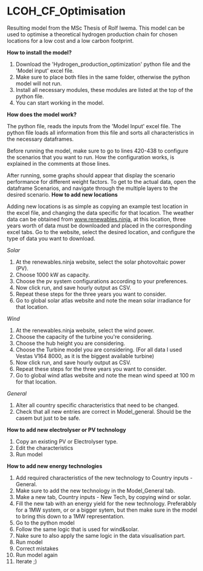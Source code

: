 # LCOH_CF_Optimisation
Resulting model from the MSc Thesis of Rolf Iwema. This model can be used to optimise a theoretical hydrogen production chain for chosen locations for a low cost and a low carbon footprint. 

**How to install the model?**

1. Download the 'Hydrogen_production_optimization' python file and the 'Model input' excel file. 
2. Make sure to place both files in the same folder, otherwise the python model will not run. 
3. Install all necessary modules, these modules are listed at the top of the python file.
4. You can start working in the model.

**How does the model work?**

The python file, reads the inputs from the 'Model Input' excel file.
The python file loads all information from this file and sorts all characteristics in the necessary dataframes. 

Before running the model, make sure to go to lines 420-438 to configure the scenarios that you want to run. 
How the configuration works, is explained in the comments at those lines.

After running, some graphs should appear that display the scenario performance for different weight factors. 
To get to the actual data, open the dataframe Scenarios, and navigate through the multiple layers to the desired scenario. 
**How to add new locations**

Adding new locations is as simple as copying an example test location in the excel file, and changing the data specific for that location. 
The weather data can be obtained from www.renewables.ninja, at this location, three years worth of data must be downloaded and placed in the corresponding excel tabs. Go to the website, select the desired location, and configure the type of data you want to download.

_Solar_
1. At the renewables.ninja website, select the solar photovoltaic power (PV).
2. Choose 1000 kW as capacity. 
3. Choose the pv system configurations according to your preferences.
4. Now click run, and save hourly output as CSV.
5. Repeat these steps for the three years you want to consider.
6. Go to global solar atlas website and note the mean solar irradiance for that location.

_Wind_
1. At the renewables.ninja website, select the wind power.
2. Choose the capacity of the turbine you're considering. 
3. Choose the hub height you are considering.
4. Choose the Turbine model you are considering. (For all data I used Vestas V164 8000, as it is the biggest available turbine) 
5. Now click run, and save hourly output as CSV.
6. Repeat these steps for the three years you want to consider.
7. Go to global wind atlas website and note the mean wind speed at 100 m for that location.

_General_
1. Alter all country specific characteristics that need to be changed.
2. Check that all new entries are correct in Model_general. Should be the casem but just to be safe.  

**How to add new electrolyser or PV technology**
1. Copy an existing PV or Electrolyser type.
2. Edit the characteristics
3. Run model
   
**How to add new energy technologies**
1. Add required characteristics of the new technology to Country inputs - General.
2. Make sure to add the new technology in the Model_General tab.
3. Make a new tab, Country inputs - New Tech, by copying wind or solar.
4. Fill the new tab with an energy yield for the new technology. Preferabbly for a 1MW system, or or a bigger sytem, but then make sure in the model to bring this down to a 1MW representation. 
5. Go to the python model
6. Follow the same logic that is used for wind&solar.
7. Nake sure to also apply the same logic in the data visualisation part.
8. Run model
9. Correct mistakes
10. Run model again
11. Iterate ;)
